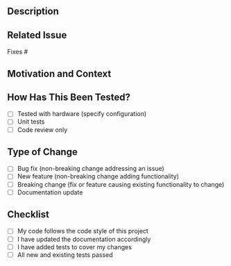 ## Description
<!-- Describe your changes in detail -->

## Related Issue
<!-- Please link to the issue here if applicable -->
Fixes #

## Motivation and Context
<!-- Why is this change required? What problem does it solve? -->

## How Has This Been Tested?
<!-- Please describe how you tested your changes -->
- [ ] Tested with hardware (specify configuration)
- [ ] Unit tests
- [ ] Code review only

## Type of Change
<!-- What types of changes does your code introduce? Put an `x` in all boxes that apply -->
- [ ] Bug fix (non-breaking change addressing an issue)
- [ ] New feature (non-breaking change adding functionality)
- [ ] Breaking change (fix or feature causing existing functionality to change)
- [ ] Documentation update

## Checklist
<!-- Put an `x` in all the boxes that apply -->
- [ ] My code follows the code style of this project
- [ ] I have updated the documentation accordingly
- [ ] I have added tests to cover my changes
- [ ] All new and existing tests passed
